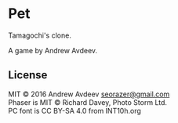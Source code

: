 # Pet

Tamagochi&#39;s clone.

A game by Andrew Avdeev.

## License

MIT © 2016 Andrew Avdeev <seorazer@gmail.com><br>
Phaser is MIT © Richard Davey, Photo Storm Ltd.<br>
PC font is CC BY-SA 4.0 from INT10h.org
